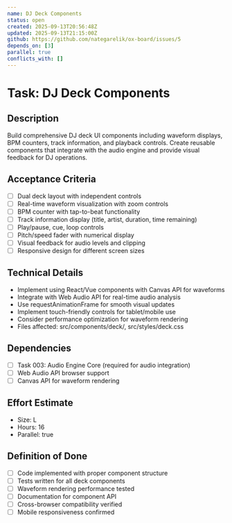 ```yaml
---
name: DJ Deck Components
status: open
created: 2025-09-13T20:56:48Z
updated: 2025-09-13T21:15:00Z
github: https://github.com/nategarelik/ox-board/issues/5
depends_on: [3]
parallel: true
conflicts_with: []
---
```


# Task: DJ Deck Components

## Description
Build comprehensive DJ deck UI components including waveform displays, BPM counters, track information, and playback controls. Create reusable components that integrate with the audio engine and provide visual feedback for DJ operations.

## Acceptance Criteria
- [ ] Dual deck layout with independent controls
- [ ] Real-time waveform visualization with zoom controls
- [ ] BPM counter with tap-to-beat functionality
- [ ] Track information display (title, artist, duration, time remaining)
- [ ] Play/pause, cue, loop controls
- [ ] Pitch/speed fader with numerical display
- [ ] Visual feedback for audio levels and clipping
- [ ] Responsive design for different screen sizes

## Technical Details
- Implement using React/Vue components with Canvas API for waveforms
- Integrate with Web Audio API for real-time audio analysis
- Use requestAnimationFrame for smooth visual updates
- Implement touch-friendly controls for tablet/mobile use
- Consider performance optimization for waveform rendering
- Files affected: src/components/deck/, src/styles/deck.css

## Dependencies
- [ ] Task 003: Audio Engine Core (required for audio integration)
- [ ] Web Audio API browser support
- [ ] Canvas API for waveform rendering

## Effort Estimate
- Size: L
- Hours: 16
- Parallel: true

## Definition of Done
- [ ] Code implemented with proper component structure
- [ ] Tests written for all deck components
- [ ] Waveform rendering performance tested
- [ ] Documentation for component API
- [ ] Cross-browser compatibility verified
- [ ] Mobile responsiveness confirmed
